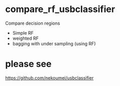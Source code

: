 # compare_rf_usbclassifier
Compare decision regions  

* Simple RF
* weighted RF
* bagging with under sampling (using RF)

# please see
https://github.com/nekoumei/usbclassifier  
